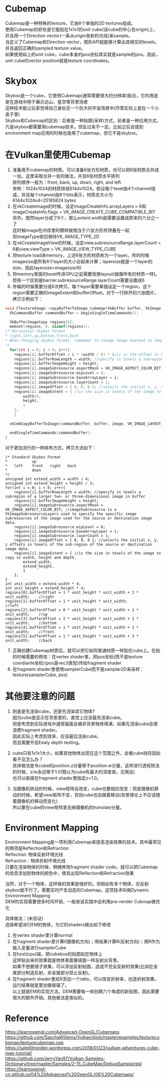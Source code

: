 # Cubemap
Cubemap是一种特殊的texture，它由6个单独的2D textures组成。  
使用Cubemap的好处是它能贴在1x1x1的unit cube(该cube的中心在origin)上，并且用一个Direction vector(一条从origin发射的光线)来sample。  
当定义了Cubemap和Direction vector，图形API就能够计算出其相交的texels，并且返回正确的sampled texture value。  
如果使用如上的unit cube，cube本身的pos坐标其实就是sample的pos。因此，unit cube的vector position就是texture coordinates。  

# Skybox
Skybox是一个cube，它使用Cubemap(通常需要很大的分辨率)贴合，它的用途是在游戏中用于展示远山、星空等背景场景  
这种技术能让玩家觉得自己身处在一个巨大的宇宙场景中(尽管实际上是在一个小盒子里)  
Skybox和Cubemap的区别：后者是一种贴图(采样)方式，前者是一种应用方式。凡是skybox都需要用cubemap技术。但反过来不一定。比如之后会提到environment map应用的时候也是用了cubemap，但它不是skybox。  

# 在Vulkan里使用Cubemap
1. 准备用于cubemap的材质。可以准备6张方形材质，也可以把6张材质合并成一张。这里采取合并一张的做法，并且6张材质水平排列  
排列顺序一般为：front, back, up, down, right, and left  
举例：1024x1024的材质拼成6144x1024。假设每个texel由4个channel组成，并且每个channel由8个bits表示，材质总大小为6144x1024x4=25165824 bytes  
2. 在vkCreateImage的时候，设定imageCreateInfo.arrayLayers = 6和imageCreateInfo.flags = VK_IMAGE_CREATE_CUBE_COMPATIBLE_BIT  
另外，既然layer分成了6个，那么extent.width就需要设置成原来的六分之一了  
这时候image在内存里的模样就相当于六张方形煎饼叠在一起  
但imageType依旧保持VK_IMAGE_TYPE_2D  
3. 在vkCreateImageView的时候，设定view.subresourceRange.layerCount = 6和view.viewType = VK_IMAGE_VIEW_TYPE_CUBE  
4. 将texture load进memory，上述6张方形材质称为一个layer。传的时候imagesize是所有6个layer的大小合起来计算；layersize就是一个layer的size，因此layersize=imagesize/6)  
5. 将memory里面的texel传进GPU之前需要改换layout(就像所有的材质一样)。但有一个区别是barrier.subresourceRange.layerCount需要设置成6  
6. 传输的时候需要分成6次拷贝。每个layer需要单独设定一个region，这个region需要正确的imageExtent和bufferOffset。对于一行排开的六张图片，拷贝示例如下：  
```c++
void CTextureImage::copyBufferToImage_cubemap(VkBuffer buffer, VkImage image, uint32_t width, uint32_t height) {
  VkCommandBuffer commandBuffer = beginSingleTimeCommands();

  VkBufferImageCopy regions[6];
  memset(regions, 0, sizeof(regions));
/* Horizontal Skybox Format
* right,left,up,bottom,front,back
* When changing skybox format, remember to change image enxtend in imageBuffer.cpp as well!
*/
  for(int i = 0; i < 6; i++){
    regions[i].bufferOffset = i * (width / 6) * 4;// is the offset in bytes from the start of the buffer object where the image data is copied from or to
    regions[i].bufferRowLength = width; //specify in texels a subregion of a larger two- or three-dimensional image in buffer
    regions[i].bufferImageHeight = height;
    regions[i].imageSubresource.aspectMask = VK_IMAGE_ASPECT_COLOR_BIT; //imageSubresource is a VkImageSubresourceLayers used to specify the specific image subresources of the image used for the source or destination image data.
    regions[i].imageSubresource.mipLevel = 0;
    regions[i].imageSubresource.baseArrayLayer = i;
    regions[i].imageSubresource.layerCount = 1;
    regions[i].imageOffset = { 0, 0, 0 }; //selects the initial x, y, z offsets in texels of the sub-region of the source or destination image data.
    regions[i].imageExtent = { //is the size in texels of the image to copy in width, height and depth.
        width/6,
        height,
        1
    };
	}

  vkCmdCopyBufferToImage(commandBuffer, buffer, image, VK_IMAGE_LAYOUT_TRANSFER_DST_OPTIMAL, 6, regions);

  endSingleTimeCommands(commandBuffer);
}
```
对于更加流行的一种排布方式，拷贝方法如下：  
```
/* Standard Skybox Format
*			up
*	left	front	right	back
*			down
*/
unsigned int extend_width = width / 4;
unsigned int extend_height = height / 3;
for(int i = 0; i < 6; i++){
	regions[i].bufferRowLength = width; //specify in texels a subregion of a larger two- or three-dimensional image in buffer
	regions[i].bufferImageHeight = height;
	regions[i].imageSubresource.aspectMask = VK_IMAGE_ASPECT_COLOR_BIT; //imageSubresource is a VkImageSubresourceLayers used to specify the specific image subresources of the image used for the source or destination image data.
	regions[i].imageSubresource.mipLevel = 0;
	regions[i].imageSubresource.baseArrayLayer = i;
	regions[i].imageSubresource.layerCount = 1;
	regions[i].imageOffset = { 0, 0, 0 }; //selects the initial x, y, z offsets in texels of the sub-region of the source or destination image data.
	regions[i].imageExtent = { //is the size in texels of the image to copy in width, height and depth.
		extend_width,
		extend_height,
		1
	};
}
int unit_width = extend_width * 4;
int unit_height = extend_height * 4;
regions[0].bufferOffset = 1 * unit_height * unit_width + 2 * unit_width; 	//right
regions[1].bufferOffset = 1 * unit_height * unit_width; 			//left
regions[2].bufferOffset = 0 * unit_height * unit_width + 1 * unit_width; 	//up
regions[3].bufferOffset = 2 * unit_height * unit_width + 1 * unit_width; 	//bottom
regions[4].bufferOffset = 1 * unit_height * unit_width + 1 * unit_width; 	//front
regions[5].bufferOffset = 1 * unit_height * unit_width + 3 * unit_width; 	//back
```
7. 正确创建Cubemap材质后，就可以把它如同普通材质一样贴在cube上。在贴的时候需要的修改：在vertex shader里，把pos坐标(而不是texture coordiante坐标)(pos是vec3类型)传给fragment shader  
8. 在fragment shader里使用samplerCube而不是sampler2D来采样：texture(samplerCube, pos)  

# 其他要注意的问题
1. 到底是先渲染cube，还是先渲染其它物体?  
因为cube是显示在背景里的，直觉上应该最先渲染cube。  
但是考虑到实际游戏中通常画面会被非背景物体填满，如果先渲染cube会很浪费fragment shader。  
因此实际上考虑到效率，应该最后渲染cube。  
而且需要开启Eealy depth testing。  

2. cube只有1x1x1大小，如果其他物体出现在这个范围之外，会被cube挡住因此看不见怎么办？  
具体做法是令cube的position.z分量等于position.w分量，这样进行透视除法的时候，z/w永远等于1.0(既认为cube有最大的深度值，无限远)  
也可以直接在fragment shader里指定z=1.0。  

3. 当摄像机转动的时候，view矩阵会改变，cube也要相应改变；但是摄像机移动的时候，希望view矩阵不变，否则cube也会跟着移动(背景理论上不应该随着摄像机的移动而变化)  
所以要在cube的view矩阵里去掉摄像机的translate分量。    

# Environment Mapping
Environment Mapping是一项利用Cubemap来提高渲染效果的技术。其中最常见的两项是Reflection和Refraction  
Reflection: 物体反射环境光线  
Refraction：物体折射环境光线  
只要在渲染物体的时候，稍微修改fragment shader code，就可以把Cubemap的信息添加到物体的颜色中，使其出现Reflection和Refraction效果  

当然，对于一个物体，这样做的效果是很好的。但假如有多个物体，仅反射skybox就不行了。需要实时产生动态的Cubemap。这项技术叫做Dynamic Environment Mapping  
DEM的实现需要很多时间开销，一般来说实践中会利用pre-render Cubmap做优化  

具体做法：(未验证)  
选择希望进行EM的物体，为它的shaders做出如下修改  
1. 在vertex shader里计算normal  
2. 在fragment shader里计算I(摄像机方向)；用结果计算R(反射方向)；用R作为输入变量进行samplerCube  
3. 在host(cpu)端，把cubebox的贴图贴在物体上  
这样贴出来的效果就是物体表面像镜面一样反射出背景。  
如果不想要镜子效果，可以添加反射贴图，造成不完全反射的效果(比如在金属部分制造反射，非金属部分禁止反射)。  
4. 在fragment shader里给R添加一个ratio，可以改变折射率，创造折射效果。  
运行结果就是更加像玻璃了。  
以上就是EM的实现方法。DEM需要每一帧创建六个角度的新贴图，因此需要很大的额外开销。其他做法是类似的。  



# Reference
https://learnopengl.com/Advanced-OpenGL/Cubemaps  
https://github.com/SaschaWillems/Vulkan/blob/master/examples/texturecubemap/texturecubemap.cpp  
https://satellitnorden.wordpress.com/2018/01/23/vulkan-adventures-cube-map-tutorial/  
https://github.com/JerryYan97/Vulkan-Samples-Dictionary/tree/master/Samples/2-15_CubeMap/DebugSample/glsl  
https://learnopengl-cn.github.io/04%20Advanced%20OpenGL/06%20Cubemaps/  

